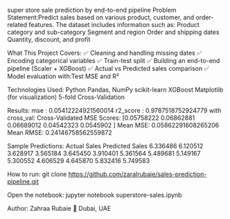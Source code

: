 super store sale prediction by end-to-end pipeline
Problem Statement:Predict sales based on various product, customer, and order-related features.
The dataset includes information such as:
Product category and sub-category
Segment and region
Order and shipping dates
Quantity, discount, and profit

What This Project Covers:
✅ Cleaning and handling missing dates
✅ Encoding categorical variables
✅ Train-test split
✅ Building an end-to-end pipeline (Scaler + XGBoost)
✅ Actual vs Predicted sales comparison
✅ Model evaluation with:Test MSE and R²

Technologies Used:
Python
Pandas, NumPy
scikit-learn
XGBoost
Matplotlib (for visualization)
5-fold Cross-Validation

Results:
mse : 0.05412224921560014
r2_score : 0.9787518752924779
with cross_val:
Cross-Validated MSE Scores: [0.05758222 0.06862881 0.06689012 0.04542323 0.0545902 ]
Mean MSE: 0.05862291608265206
Mean RMSE: 0.24146758562559872

Sample Predictions:
Actual Sales  Predicted Sales
6.336486         6.120512
3.628917         3.565184
3.645450         3.910401
5.361564         5.489681
5.149167         5.300552
4.606529         4.645870
5.832416         5.749583

How to run:
git clone https://github.com/zaralrubaie/sales-prediction-pipeline.git

Open the notebook:
jupyter notebook superstore-sales.ipynb


Author:
Zahraa Rubaie
📍 Dubai, UAE

